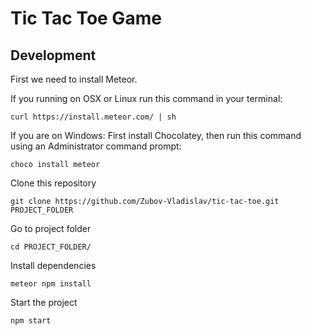 # Tic Tac Toe Game
## Development
First we need to install Meteor.

If you running on OSX or Linux run this command in your terminal:

```
curl https://install.meteor.com/ | sh
```

If you are on Windows: First install Chocolatey, then run this command using an Administrator command prompt:

```
choco install meteor
```

Clone this repository

```
git clone https://github.com/Zubov-Vladislav/tic-tac-toe.git PROJECT_FOLDER
```

Go to project folder

```
cd PROJECT_FOLDER/
```

Install dependencies

```
meteor npm install
```


Start the project

```
npm start
```
